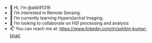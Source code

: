 - 👋 Hi, I’m @akb91318
- 👀 I’m interested in Remote Sensing.
- 🌱 I’m currently learning Hypers[ectral Imaging.
- 💞️ I’m looking to collaborate on HSI processing and analysis
- 📫 You can reach me at: https://www.linkedin.com/in/ashbin-kumar-bhat/

<!---
akb91318/akb91318 is a ✨ special ✨ repository because its `README.md` (this file) appears on your GitHub profile.
You can click the Preview link to take a look at your changes.
--->
